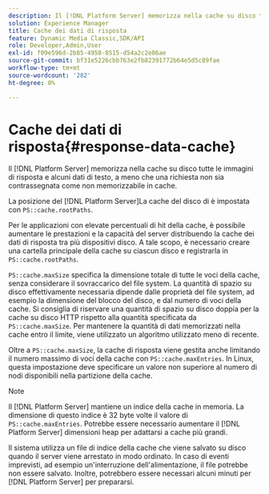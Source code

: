 ```yaml
---
description: Il [!DNL Platform Server] memorizza nella cache su disco tutte le immagini di risposta e alcuni dati di testo, a meno che una richiesta non sia contrassegnata come non memorizzabile in cache.
solution: Experience Manager
title: Cache dei dati di risposta
feature: Dynamic Media Classic,SDK/API
role: Developer,Admin,User
exl-id: f09e596d-2b85-4950-8515-d54a2c2e86ae
source-git-commit: bf31e5226cbb763e2fb82391772b64e5d5c89fae
workflow-type: tm+mt
source-wordcount: '282'
ht-degree: 0%

---
```


# Cache dei dati di risposta{#response-data-cache}

Il [!DNL Platform Server] memorizza nella cache su disco tutte le immagini di risposta e alcuni dati di testo, a meno che una richiesta non sia contrassegnata come non memorizzabile in cache.

La posizione del [!DNL Platform Server]La cache del disco di è impostata con `PS::cache.rootPaths`.

Per le applicazioni con elevate percentuali di hit della cache, è possibile aumentare le prestazioni e la capacità del server distribuendo la cache dei dati di risposta tra più dispositivi disco. A tale scopo, è necessario creare una cartella principale della cache su ciascun disco e registrarla in `PS::cache.rootPaths`.

`PS::cache.maxSize` specifica la dimensione totale di tutte le voci della cache, senza considerare il sovraccarico del file system. La quantità di spazio su disco effettivamente necessaria dipende dalle proprietà del file system, ad esempio la dimensione del blocco del disco, e dal numero di voci della cache. Si consiglia di riservare una quantità di spazio su disco doppia per la cache su disco HTTP rispetto alla quantità specificata da `PS::cache.maxSize`. Per mantenere la quantità di dati memorizzati nella cache entro il limite, viene utilizzato un algoritmo utilizzato meno di recente.

Oltre a `PS::cache.maxSize`, la cache di risposta viene gestita anche limitando il numero massimo di voci della cache con `PS::cache.maxEntries`. In Linux, questa impostazione deve specificare un valore non superiore al numero di nodi disponibili nella partizione della cache.

>[!NOTE]
>
>Il [!DNL Platform Server] mantiene un indice della cache in memoria. La dimensione di questo indice è 32 byte volte il valore di `PS::cache.maxEntries`. Potrebbe essere necessario aumentare il [!DNL Platform Server] dimensioni heap per adattarsi a cache più grandi.

Il sistema utilizza un file di indice della cache che viene salvato su disco quando il server viene arrestato in modo ordinato. In caso di eventi imprevisti, ad esempio un&#39;interruzione dell&#39;alimentazione, il file potrebbe non essere salvato. Inoltre, potrebbero essere necessari alcuni minuti per [!DNL Platform Server] per prepararsi.
